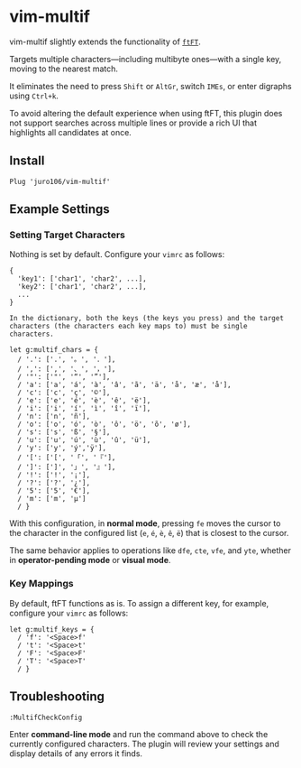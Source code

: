 # vim-multif 

vim-multif slightly extends the functionality of [`ftFT`](https://github.com/vim/vim/blob/0d76683e094c6cac2e879601aff3acf1163cbe0b/runtime/doc/motion.txt#L254-L262).

Targets multiple characters—including multibyte ones—with a single key, moving to the nearest match. 

It eliminates the need to press `Shift` or `AltGr`, switch `IMEs`, or enter digraphs using `Ctrl+k`.

To avoid altering the default experience when using ftFT, this plugin does not support searches across multiple lines or provide a rich UI that highlights all candidates at once.

## Install

```
Plug 'juro106/vim-multif'
```

## Example Settings 

### Setting Target Characters

Nothing is set by default. Configure your `vimrc` as follows:

```
{ 
  'key1': ['char1', 'char2', ...],
  'key2': ['char1', 'char2', ...],
  ...
}

In the dictionary, both the keys (the keys you press) and the target characters (the characters each key maps to) must be single characters.

let g:multif_chars = {
  / '.': ['.', '。', '．'],
  / ',': [',', '、', '，'],
  / '"': ['"', '“', '”'],
  / 'a': ['a', 'á', 'à', 'â', 'ã', 'ä', 'å', 'æ', 'å'],
  / 'c': ['c', 'ç', '©'],
  / 'e': ['e', 'é', 'è', 'ê', 'ë'],
  / 'i': ['i', 'í', 'ì', 'î', 'ï'],
  / 'n': ['n', 'ñ'],
  / 'o': ['o', 'ó', 'ò', 'ô', 'ö', 'õ', 'ø'],
  / 's': ['s', 'ß', '§'],
  / 'u': ['u', 'ú', 'ù', 'û', 'ü'],
  / 'y': ['y', 'ý','ÿ'],
  / '[': ['[', '「', '『'],
  / ']': [']', '」', '』'],
  / '!': ['!', '¡'],
  / '?': ['?', '¿'],
  / '5': ['5', '€'],
  / 'm': ['m', 'μ']
  / }
```

With this configuration, in **normal mode**, pressing `fe` moves the cursor to the character in the configured list (`e`, `é`, `è`, `ê`, `ë`) that is closest to the cursor.

The same behavior applies to operations like `dfe`, `cte`, `vfe`, and `yte`, whether in **operator-pending mode** or **visual mode**.

### Key Mappings

By default, ftFT functions as is. To assign a different key, for example, configure your `vimrc` as follows:

```
let g:multif_keys = {
  / 'f': '<Space>f'
  / 't': '<Space>t'
  / 'F': '<Space>F'
  / 'T': '<Space>T'
  / }
```

## Troubleshooting

```
:MultifCheckConfig
```

Enter **command-line mode** and run the command above to check the currently configured characters. The plugin will review your settings and display details of any errors it finds.
